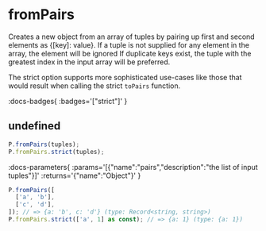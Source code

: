 # fromPairs

Creates a new object from an array of tuples by pairing up first and second elements as {[key]: value}.
If a tuple is not supplied for any element in the array, the element will be ignored
If duplicate keys exist, the tuple with the greatest index in the input array will be preferred.

The strict option supports more sophisticated use-cases like those that would
result when calling the strict `toPairs` function.

:docs-badges{ :badges='["strict"]' }


## undefined

```js [light]
P.fromPairs(tuples);
P.fromPairs.strict(tuples);
```

:docs-parameters{ :params='[{"name":"pairs","description":"the list of input tuples"}]' :returns='{"name":"Object"}' }

```js
P.fromPairs([
  ['a', 'b'],
  ['c', 'd'],
]); // => {a: 'b', c: 'd'} (type: Record<string, string>)
P.fromPairs.strict(['a', 1] as const); // => {a: 1} (type: {a: 1})
```